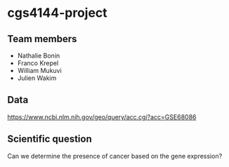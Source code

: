 # cgs4144-project

## Team members
- Nathalie Bonin
- Franco Krepel
- William Mukuvi
- Julien Wakim

## Data
https://www.ncbi.nlm.nih.gov/geo/query/acc.cgi?acc=GSE68086

## Scientific question
Can we determine the presence of cancer based on the gene expression?
